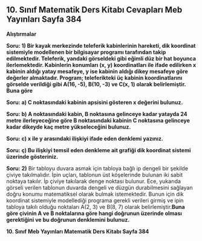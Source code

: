## 10. Sınıf Matematik Ders Kitabı Cevapları Meb Yayınları Sayfa 384

**Alıştırmalar**

**Soru: 1) Bir kayak merkezinde teleferik kabinlerinin hareketi, dik koordinat sistemiyle modellenen bir bilgisayar programı tarafından takip edilmektedir. Teleferik, yandaki görseldeki gibi eğimli düz bir hat boyunca ilerlemektedir. Kabinlerin konumları (x, y) koordinatları ile ifade edilirken x kabinin aldığı yatay mesafeye, y ise kabinin aldığı dikey mesafeye göre değerler almaktadır. Program; teleferikteki üç kabinin koordinatlarını görselde verildiği gibi A(16, -5), B(10, -3) ve C(x, 1) olarak belirlemiştir. Buna göre**

**Soru: a) C noktasındaki kabinin apsisini gösteren x değerini bulunuz.**

**Soru: b) A noktasındaki kabin, B noktasına gelinceye kadar yatayda 24 metre ilerleyeceğine göre B noktasındaki kabinin C noktasına gelinceye kadar dikeyde kaç metre yükseleceğini bulunuz.**

**Soru: c) x ile y arasındaki ilişkiyi ifade eden denklemi yazınız.**

**Soru: ç) Bu ilişkiyi temsil eden denkleme ait grafiği dik koordinat sistemi üzerinde gösteriniz.**

**Soru: 2)** Bir tabloyu duvara asmak için tabloya bağlı ip dengeli bir şekilde çiviye takılmalıdır. İpin uçları, tablonun üst köşelerinde bulunan iki sabit noktaya takılır. İp çiviye takılarak denge noktası bulunur. Ece, yukarıda görseli verilen tablonun duvarda dengeli ve düzgün durabilmesini sağlayan doğru konumu matematiksel olarak bulmak istemektedir. Bunun için dik koordinat sistemiyle modellediği programa gerekli verileri girmiş ve ipin tabloya takılı olduğu noktaları A(2, 3) ve B(8, 7) olarak belirlemiştir.**Buna göre çivinin A ve B noktalarına göre hangi doğrunun üzerinde olması gerektiğini ve bu doğrunun denklemini bulunuz.**

**10. Sınıf Meb Yayınları Matematik Ders Kitabı Sayfa 384**